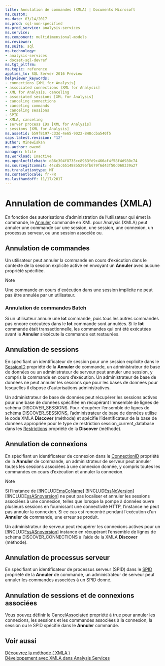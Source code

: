 ```yaml
---
title: Annulation de commandes (XMLA) | Documents Microsoft
ms.custom: 
ms.date: 03/14/2017
ms.prod: sql-non-specified
ms.prod_service: analysis-services
ms.service: 
ms.component: multidimensional-models
ms.reviewer: 
ms.suite: sql
ms.technology:
- analysis-services
- docset-sql-devref
ms.tgt_pltfrm: 
ms.topic: reference
applies_to: SQL Server 2016 Preview
helpviewer_keywords:
- connections [XML for Analysis]
- associated connections [XML for Analysis]
- XML for Analysis, canceling
- associated sessions [XML for Analysis]
- canceling connections
- canceling commands
- canceling sessions
- SPID
- XMLA, canceling
- server process IDs [XML for Analysis]
- sessions [XML for Analysis]
ms.assetid: b59f8197-c33d-4e65-9022-848ccba540f5
caps.latest.revision: "12"
author: Minewiskan
ms.author: owend
manager: kfile
ms.workload: Inactive
ms.openlocfilehash: d86c304f8735cc8933fd9c466af4f58f4d980c74
ms.sourcegitcommit: 44cd5c651488b5296fb679f6d43f50d068339a27
ms.translationtype: MT
ms.contentlocale: fr-FR
ms.lasthandoff: 11/17/2017
---
```

# <a name="canceling-commands-xmla"></a>Annulation de commandes (XMLA)
  En fonction des autorisations d’administration de l’utilisateur qui émet la commande, le [Annuler](../../analysis-services/xmla/xml-elements-commands/cancel-element-xmla.md) commande en XML pour Analysis (XMLA) peut annuler une commande sur une session, une session, une connexion, un processus serveur, ou une session associée ou.  
  
## <a name="canceling-commands"></a>Annulation de commandes  
 Un utilisateur peut annuler la commande en cours d’exécution dans le contexte de la session explicite active en envoyant un **Annuler** avec aucune propriété spécifiée.  
  
> [!NOTE]  
>  Une commande en cours d'exécution dans une session implicite ne peut pas être annulée par un utilisateur.  
  
### <a name="canceling-batch-commands"></a>Annulation de commandes Batch  
 Si un utilisateur annule une **lot** commande, puis tous les autres commandes pas encore exécutées dans le **lot** commande sont annulées. Si le **lot** commande était transactionnelle, les commandes qui ont été exécutées avant le **Annuler** s’exécute la commande est restaurées.  
  
## <a name="canceling-sessions"></a>Annulation de sessions  
 En spécifiant un identificateur de session pour une session explicite dans le [SessionID](../../analysis-services/xmla/xml-elements-properties/sessionid-element-xmla.md) propriété de la **Annuler** de commande, un administrateur de base de données ou un administrateur de serveur peut annuler une session, y compris la commande en cours d’exécution. Un administrateur de base de données ne peut annuler les sessions que pour les bases de données pour lesquelles il dispose d'autorisations administratives.  
  
 Un administrateur de base de données peut récupérer les sessions actives pour une base de données spécifiée en récupérant l'ensemble de lignes de schéma DISCOVER_SESSIONS. Pour récupérer l’ensemble de lignes de schéma DISCOVER_SESSIONS, l’administrateur de base de données utilise le code XMLA **Discover** (méthode) et spécifie l’identificateur de la base de données appropriée pour le type de restriction session_current_database dans les [Restrictions](../../analysis-services/xmla/xml-elements-properties/restrictions-element-xmla.md) propriété de la **Discover** (méthode).  
  
## <a name="canceling-connections"></a>Annulation de connexions  
 En spécifiant un identificateur de connexion dans le [ConnectionID](../../analysis-services/xmla/xml-elements-properties/connectionid-element-xmla.md) propriété de la **Annuler** de commande, un administrateur de serveur peut annuler toutes les sessions associées à une connexion donnée, y compris toutes les commandes en cours d’exécution et annuler la connexion.  
  
> [!NOTE]  
>  Si l’instance de [!INCLUDE[msCoName](../../includes/msconame-md.md)] [!INCLUDE[ssNoVersion](../../includes/ssnoversion-md.md)] [!INCLUDE[ssASnoversion](../../includes/ssasnoversion-md.md)] ne peut pas localiser et annuler les sessions associées à une connexion, telles que lorsque la pompe à données ouvre plusieurs sessions en fournissant une connectivité HTTP, l’instance ne peut pas annuler la connexion. Si ce cas est rencontré pendant l’exécution d’un **Annuler** de commande, une erreur se produit.  
  
 Un administrateur de serveur peut récupérer les connexions actives pour un [!INCLUDE[ssASnoversion](../../includes/ssasnoversion-md.md)] instance en récupérant l’ensemble de lignes de schéma DISCOVER_CONNECTIONS à l’aide de la XMLA **Discover** (méthode).  
  
## <a name="canceling-server-processes"></a>Annulation de processus serveur  
 En spécifiant un identificateur de processus serveur (SPID) dans le [SPID](../../analysis-services/xmla/xml-elements-properties/spid-element-xmla.md) propriété de la **Annuler** de commande, un administrateur de serveur peut annuler les commandes associées à un SPID donné.  
  
## <a name="canceling-associated-sessions-and-connections"></a>Annulation de sessions et de connexions associées  
 Vous pouvez définir le [CancelAssociated](../../analysis-services/xmla/xml-elements-properties/cancelassociated-element-xmla.md) propriété à true pour annuler les connexions, les sessions et les commandes associées à la connexion, la session ou le SPID spécifié dans le **Annuler** commande.  
  
## <a name="see-also"></a>Voir aussi  
 [Découvrez la méthode &#40; XMLA &#41;](../../analysis-services/xmla/xml-elements-methods-discover.md)   
 [Développement avec XMLA dans Analysis Services](../../analysis-services/multidimensional-models-scripting-language-assl-xmla/developing-with-xmla-in-analysis-services.md)  
  
  
